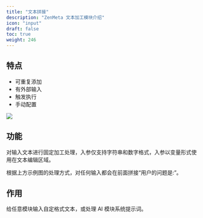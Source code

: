 ```yaml
---
title: "文本拼接"
description: "ZenMeta 文本加工模块介绍"
icon: "input"
draft: false
toc: true
weight: 246
---
```


## 特点

- 可重复添加
- 有外部输入
- 触发执行
- 手动配置

![](/imgs/string.png)


## 功能
对输入文本进行固定加工处理，入参仅支持字符串和数字格式，入参以变量形式使用在文本编辑区域。

根据上方示例图的处理方式，对任何输入都会在前面拼接“用户的问题是:”。


## 作用

给任意模块输入自定格式文本，或处理 AI 模块系统提示词。